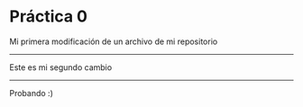  # Práctica 0

Mi primera modificación de un archivo
de mi repositorio

*************************************
Este es mi segundo cambio
*************************************
Probando :)
